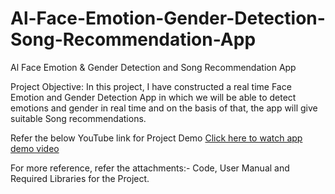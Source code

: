 # Al-Face-Emotion-Gender-Detection-Song-Recommendation-App
Al Face Emotion &amp; Gender Detection and Song Recommendation App

Project Objective: In this project, I have constructed a real time Face Emotion and Gender Detection App in which we will be able to detect emotions and gender in real time and on the basis of that, the app will give suitable Song recommendations.

Refer the below YouTube link for Project Demo
[Click here to watch app demo video](https://www.youtube.com/watch?v=nJI_W454Pv4)

For more reference, refer the attachments:- Code, User Manual and Required Libraries for the Project.
